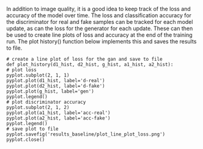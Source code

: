 
In addition to image quality, it is a good idea to keep track of the loss and accuracy of the
model over time. The loss and classification accuracy for the discriminator for real and fake
samples can be tracked for each model update, as can the loss for the generator for each update.
These can then be used to create line plots of loss and accuracy at the end of the training run.
The plot history() function below implements this and saves the results to file.

```
# create a line plot of loss for the gan and save to file
def plot_history(d1_hist, d2_hist, g_hist, a1_hist, a2_hist):
# plot loss
pyplot.subplot(2, 1, 1)
pyplot.plot(d1_hist, label='d-real')
pyplot.plot(d2_hist, label='d-fake')
pyplot.plot(g_hist, label='gen')
pyplot.legend()
# plot discriminator accuracy
pyplot.subplot(2, 1, 2)
pyplot.plot(a1_hist, label='acc-real')
pyplot.plot(a2_hist, label='acc-fake')
pyplot.legend()
# save plot to file
pyplot.savefig('results_baseline/plot_line_plot_loss.png')
pyplot.close()
```
